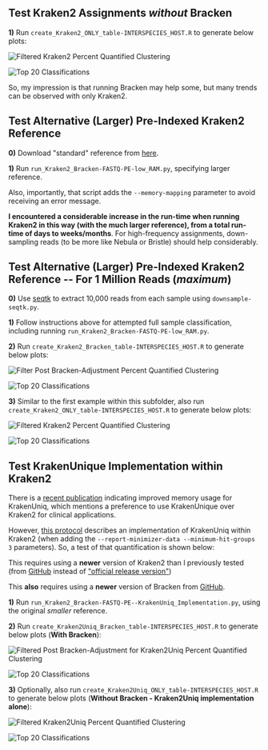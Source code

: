## Test Kraken2 Assignments *without* Bracken

**1)** Run `create_Kraken2_ONLY_table-INTERSPECIES_HOST.R` to generate below plots:

![Filtered Kraken2 Percent Quantified Clustering](n29_FILTERED_Kraken2_genera-heatmap_quantified.png "Filtered Kraken2 Percent Quantified Clustering")

![Top 20 Classifications](n29_FILTERED_Kraken2_genera-heatmap_quantified-TOP20.png "Top 20 Classifications")

So, my impression is that running Bracken may help some, but many trends can be observed with only Kraken2.

## Test Alternative (Larger) Pre-Indexed Kraken2 Reference

**0)** Download "standard" reference from [here](https://benlangmead.github.io/aws-indexes/k2).

**1)** Run `run_Kraken2_Bracken-FASTQ-PE-low_RAM.py`, specifying larger reference.

Also, importantly, that script adds the `--memory-mapping` parameter to avoid receiving an error message.

**I encountered a considerable increase in the run-time when running Kraken2 in this way (with the much larger reference), from a total run-time of days to weeks/months**.  For high-frequency assignments, down-sampling reads (to be more like Nebula or Bristle) should help considerably.

## Test Alternative (Larger) Pre-Indexed Kraken2 Reference -- For 1 Million Reads (*maximum*)

**0)** Use [seqtk](https://github.com/lh3/seqtk) to extract 10,000 reads from each sample using `downsample-seqtk.py`.

**1)** Follow instructions above for attempted full sample classification, including running `run_Kraken2_Bracken-FASTQ-PE-low_RAM.py`.

**2)** Run `create_Kraken2_Bracken_table-INTERSPECIES_HOST.R` to generate below plots:

![Filter Post Bracken-Adjustment Percent Quantified Clustering](n29_k2_standard_20221209-FILTERED_Bracken_genera-heatmap_quantified-DOWNSAMPLE.png "Filter Post Bracken-Adjustment Percent Quantified Clustering")

![Top 20 Classifications](n29_k2_standard_20221209-FILTERED_Bracken_genera-heatmap_quantified-TOP20-DOWNSAMPLE.png "Top 20 Classifications")

**3)** Similar to the first example within this subfolder, also run `create_Kraken2_ONLY_table-INTERSPECIES_HOST.R` to generate below plots:

![Filtered Kraken2 Percent Quantified Clustering](n29_k2_standard_20221209-FILTERED_Kraken2_genera-heatmap_quantified-DOWNSAMPLE.png "Filtered Kraken2 Percent Quantified Clustering")

![Top 20 Classifications](n29_k2_standard_20221209-FILTERED_Kraken2_genera-heatmap_quantified-TOP20-DOWNSAMPLE.png "Top 20 Classifications")

## Test KrakenUnique Implementation within Kraken2

There is a [recent publication](https://joss.theoj.org/papers/10.21105/joss.04908) indicating improved memory usage for KrakenUniq, which mentions a preference to use KrakenUnique over Kraken2 for clinical applications.

However, [this protocol](https://www.ncbi.nlm.nih.gov/pmc/articles/PMC9725748/) describes an implementation of KrakenUniq within Kraken2 (when adding the `--report-minimizer-data --minimum-hit-groups 3` parameters).  So, a test of that quantification is shown below:

This requires using a **newer** version of Kraken2 than I previously tested (from [GitHub](https://github.com/DerrickWood/kraken2) instead of ["official release version"](https://ccb.jhu.edu/software/kraken2/index.shtml?t=downloads))

This **also** requires using a **newer** version of Bracken from [GitHub](https://github.com/jenniferlu717/Bracken).


**1)** Run `run_Kraken2_Bracken-FASTQ-PE--KrakenUniq_Implementation.py`, using the original *smaller* reference.

**2)** Run `create_Kraken2Uniq_Bracken_table-INTERSPECIES_HOST.R` to generate below plots (**With Bracken**):

![Filtered Post Bracken-Adjustment for Kraken2Uniq Percent Quantified Clustering](n29_FILTERED_Kraken2Uniq-Bracken_genera-heatmap_quantified.png "Filtered Post Bracken-Adjustment for Kraken2Uniq Percent Quantified Clustering")

![Top 20 Classifications](n29_FILTERED_Kraken2Uniq-Bracken_genera-heatmap_quantified-TOP20.png "Top 20 Classifications")

**3)** Optionally, also run `create_Kraken2Uniq_ONLY_table-INTERSPECIES_HOST.R` to generate below plots (**Without Bracken - Kraken2Uniq implementation alone**):


![Filtered Kraken2Uniq Percent Quantified Clustering](n29_FILTERED_Kraken2Uniq_genera-heatmap_quantified.png "Filtered Kraken2Uniq  Percent Quantified Clustering")

![Top 20 Classifications](n29_FILTERED_Kraken2Uniq_genera-heatmap_quantified-TOP20.png "Top 20 Classifications")
